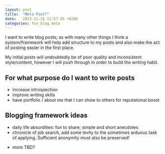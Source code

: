 ```yaml
---
layout: post
title:  "Meta Post?"
date:   2023-11-16 11:57:45 +0200
categories: fun_blog meta
---
```


I want to write blog posts; as with many other things I think a system/framework will help add structure to my posts and also make the act of posting easier in the first place.

My initial posts will undoubtedly be of poor quality and inconsistent style/content, however I will push through in order to build the writing habit.

## For what purpose do I want to write posts
- increase introspection
- improve writing skills
- have portfolio / about me that I can show to others for reputational boost

## Blogging framework ideas
- daily life absurdities: fun to share; simple and short anecdotes
- chronicle of job search, add some levity to the sometimes arduous task of applying. Sufficient anonymity must also be preserved!
<!-- help add structure to the job application life; aim to frame the situation positively. However a balance must be made, including some degree of anonymity. Unemployment chronicles are also sure to feature many stories leaning towards the absurd. -->
- more TBD?